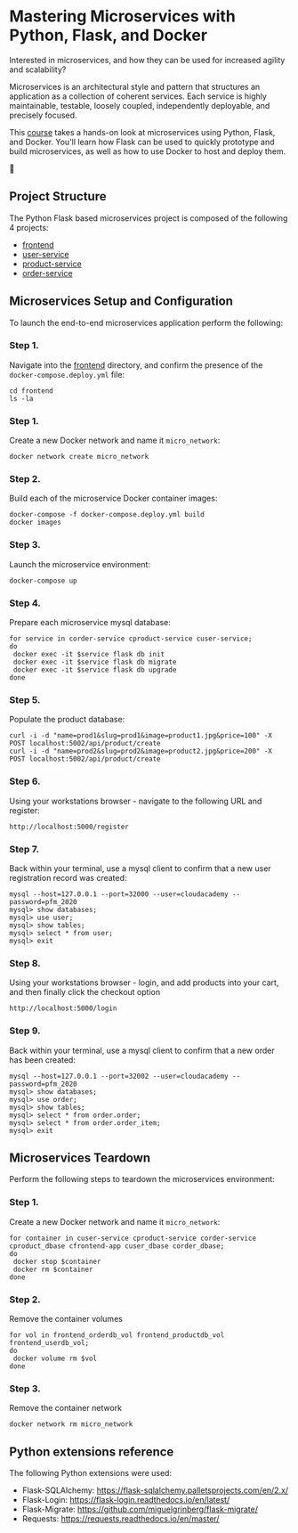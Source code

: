 # Mastering Microservices with Python, Flask, and Docker
Interested in microservices, and how they can be used for increased agility and scalability?

Microservices is an architectural style and pattern that structures an application as a collection of coherent services. Each service is highly maintainable, testable, loosely coupled, independently deployable, and precisely focused.

This [course](https://cloudacademy.com/course/mastering-microservices-with-python-flask-docker-1118) takes a hands-on look at microservices using Python, Flask, and Docker. You'll learn how Flask can be used to quickly prototype and build microservices, as well as how to use Docker to host and deploy them.

:metal:

## Project Structure
The Python Flask based microservices project is composed of the following 4 projects: 
* [frontend](https://github.com/cloudacademy/python-flask-microservices/tree/master/frontend)
* [user-service](https://github.com/cloudacademy/python-flask-microservices/tree/master/user-service)
* [product-service](https://github.com/cloudacademy/python-flask-microservices/tree/master/product-service)
* [order-service](https://github.com/cloudacademy/python-flask-microservices/tree/master/order-service)

## Microservices Setup and Configuration
To launch the end-to-end microservices application perform the following:

### Step 1.
Navigate into the [frontend](https://github.com/cloudacademy/python-flask-microservices/tree/master/frontend) directory, and confirm the presence of the ```docker-compose.deploy.yml``` file:
```
cd frontend
ls -la
```

### Step 1.
Create a new Docker network and name it ```micro_network```:
```
docker network create micro_network
```

### Step 2.
Build each of the microservice Docker container images:
```
docker-compose -f docker-compose.deploy.yml build
docker images
```

### Step 3.
Launch the microservice environment:
```
docker-compose up
```

### Step 4.
Prepare each microservice mysql database:
```
for service in corder-service cproduct-service cuser-service;
do 
 docker exec -it $service flask db init
 docker exec -it $service flask db migrate
 docker exec -it $service flask db upgrade
done
```

### Step 5.
Populate the product database:
```
curl -i -d "name=prod1&slug=prod1&image=product1.jpg&price=100" -X POST localhost:5002/api/product/create
curl -i -d "name=prod2&slug=prod2&image=product2.jpg&price=200" -X POST localhost:5002/api/product/create
```

### Step 6.
Using your workstations browser - navigate to the following URL and register:
```
http://localhost:5000/register
```

### Step 7.
Back within your terminal, use a mysql client to confirm that a new user registration record was created:
```
mysql --host=127.0.0.1 --port=32000 --user=cloudacademy --password=pfm_2020
mysql> show databases;
mysql> use user;
mysql> show tables;
mysql> select * from user;
mysql> exit
```

### Step 8.
Using your workstations browser - login, and add products into your cart, and then finally click the checkout option
```
http://localhost:5000/login
```

### Step 9.
Back within your terminal, use a mysql client to confirm that a new order has been created:
```
mysql --host=127.0.0.1 --port=32002 --user=cloudacademy --password=pfm_2020
mysql> show databases;
mysql> use order;
mysql> show tables;
mysql> select * from order.order;
mysql> select * from order.order_item;
mysql> exit
```

## Microservices Teardown
Perform the following steps to teardown the microservices environment:

### Step 1.
Create a new Docker network and name it ```micro_network```:
```
for container in cuser-service cproduct-service corder-service cproduct_dbase cfrontend-app cuser_dbase corder_dbase;
do
 docker stop $container
 docker rm $container
done
```

### Step 2.
Remove the container volumes
```
for vol in frontend_orderdb_vol frontend_productdb_vol frontend_userdb_vol;
do
 docker volume rm $vol
done
```

### Step 3.
Remove the container network
```
docker network rm micro_network
```

## Python extensions reference
The following Python extensions were used:

* Flask-SQLAlchemy: https://flask-sqlalchemy.palletsprojects.com/en/2.x/
* Flask-Login: https://flask-login.readthedocs.io/en/latest/
* Flask-Migrate: https://github.com/miguelgrinberg/flask-migrate/
* Requests: https://requests.readthedocs.io/en/master/
